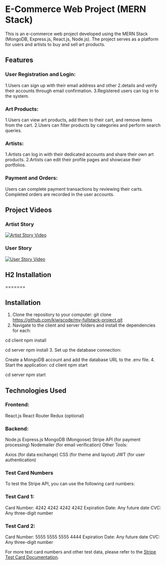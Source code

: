 # E-Commerce Web Project (MERN Stack)

This is an e-commerce web project developed using the MERN Stack (MongoDB, Express.js, React.js, Node.js). The project serves as a platform for users and artists to buy and sell art products.

## Features

### User Registration and Login:

1.Users can sign up with their email address and other 2.details and verify their accounts through email confirmation.
3.Registered users can log in to the system.

### Art Products:

1.Users can view art products, add them to their cart, and remove items from the cart.
2.Users can filter products by categories and perform search queries.

### Artists:

1.Artists can log in with their dedicated accounts and share their own art products.
2.Artists can edit their profile pages and showcase their portfolios.

### Payment and Orders:

Users can complete payment transactions by reviewing their carts.
Completed orders are recorded in the user accounts.


## Project Videos

### Artist Story

[![Artist Story Video](https://img.youtube.com/vi/awyKjo3-qF0/0.jpg)](https://www.youtube.com/watch?v=awyKjo3-qF0)

### User Story

[![User Story Video](https://img.youtube.com/vi/96c-NsWYP3g/0.jpg)](https://www.youtube.com/watch?v=NsWYP3g)

## H2 Installation
=======
## Installation


1. Clone the repository to your computer:
   git clone https://github.com/kiwiscode/my-fullstack-project.git
2. Navigate to the client and server folders and install the dependencies for each:

cd client
npm install

cd server
npm install 3. Set up the database connection:

Create a MongoDB account and add the database URL to the .env file. 4. Start the application:
cd client
npm start

cd server
npm start

## Technologies Used

### Frontend:

React.js
React Router
Redux (optional)

### Backend:

Node.js
Express.js
MongoDB (Mongoose)
Stripe API (for payment processing)
Nodemailer (for email verification)
Other Tools:

Axios (for data exchange)
CSS (for theme and layout)
JWT (for user authentication)

### Test Card Numbers

To test the Stripe API, you can use the following card numbers:

### Test Card 1:

Card Number: 4242 4242 4242 4242
Expiration Date: Any future date
CVC: Any three-digit number

### Test Card 2:

Card Number: 5555 5555 5555 4444
Expiration Date: Any future date
CVC: Any three-digit number

For more test card numbers and other test data, please refer to the [Stripe Test Card Documentation](https://stripe.com/docs/testing).
